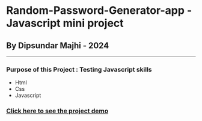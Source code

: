 # Random-Password-Generator-app - Javascript mini project

## By Dipsundar Majhi - 2024

---

### Purpose of this Project : Testing Javascript skills

- Html
- Css
- Javascript

### [Click here to see the project demo]()
